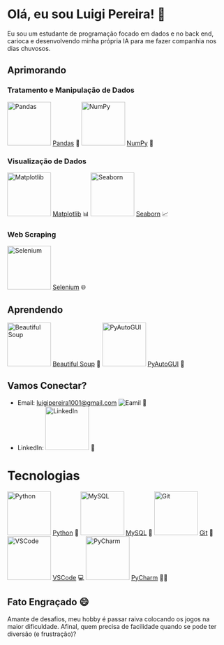 # Olá, eu sou Luigi Pereira! 👋

Eu sou um estudante de programação focado em dados e no back end, carioca e desenvolvendo minha própria IA para me fazer companhia nos dias chuvosos.

## Aprimorando

### Tratamento e Manipulação de Dados
<img src="https://www.freecodecamp.org/news/content/images/2020/07/pandas-logo.png" alt="Pandas" width="100"> [Pandas](URL_DA_DESCRICAO) 🐼
<img src="https://th.bing.com/th/id/R.bcf7b3c74d00d6ed1601f4bc7bcc015d?rik=VNlW20AbtSRV2A&pid=ImgRaw&r=0" alt="NumPy" width="100"> [NumPy](URL_DA_DESCRICAO) 🔢

### Visualização de Dados
<img src="https://matplotlib.org/3.3.2/_images/sphx_glr_logos2_003.png" alt="Matplotlib" width="100"> [Matplotlib](URL_DA_DESCRICAO) 📊
<img src="[https://th.bing.com/th/id/OIP.unEtYTdTqVeDOiHlCIyvrwAAAA?rs=1&pid=ImgDetMain](https://daxg39y63pxwu.cloudfront.net/images/blog/python-data-visualization-libraries/blobid0.png)" alt="Seaborn" width="100"> [Seaborn](URL_DA_DESCRICAO) 📈

### Web Scraping
<img src="https://th.bing.com/th/id/R.b016f79a04a1e0e43245dc1cde4cea97?rik=%2bQ%2bsBzqQmOdS2A&pid=ImgRaw&r=0" alt="Selenium" width="100"> [Selenium](URL_DA_DESCRICAO) 🌐

## Aprendendo

<img src="https://th.bing.com/th/id/R.6ad38ee7a1b939d402cf303b538b0ad3?rik=LF8UpC6c0djVNQ&pid=ImgRaw&r=0" alt="Beautiful Soup" width="100"> [Beautiful Soup](URL_DA_DESCRICAO) 🍵
<img src="https://th.bing.com/th/id/OIP.72qKznHsV0dXGT4iylDqXgHaBR?rs=1&pid=ImgDetMain" alt="PyAutoGUI" width="100"> [PyAutoGUI](URL_DA_DESCRICAO) 🤖

## Vamos Conectar?

- Email: luigipereira1001@gmail.com <img src="https://th.bing.com/th/id/R.5fde8767848afe4abe9044e4d85c4d5c?rik=gaKh6DUNAOQpnw&pid=ImgRaw&r=0" alt="Eamil" witdth="100">  📧
- LinkedIn: <img src="https://www.linkedin.com/in/luigi-pereira-389875296/) ![LinkedIn Logo](https://th.bing.com/th/id/R.9006bedee6f187b0624b0cae1241cbe4?rik=IkW95tl%2bLqwlrQ&pid=ImgRaw&r=0" alt="LinkedIn" width="100"> 🔗

# Tecnologias

<img src="https://th.bing.com/th/id/R.9d460ec0196c99cdb14cb98647305309?rik=bAgludBfo3ziGg&pid=ImgRaw&r=0" alt="Python" width="100"> [Python](URL_DA_DESCRICAO) 🐍
<img src="https://th.bing.com/th/id/R.b6eba8a871ac74329c23476c34956333?rik=HvzKZY4W2ZYtbw&pid=ImgRaw&r=0" alt="MySQL" width="100"> [MySQL](URL_DA_DESCRICAO) 🐬
<img src="https://th.bing.com/th/id/R.303846e8cf1476d5eb5e970cbb1b4b81?rik=xBaw%2fj5bd9hMPw&riu=http%3a%2f%2fcdn.onlinewebfonts.com%2fsvg%2fimg_38917.png&ehk=V9yQc9plUYBLiMRmI49y8WrYLxYfXMiCQCdScHt6pRA%3d&risl=&pid=ImgRaw&r=0" alt="Git" width="100"> [Git](URL_DA_DESCRICAO) 🔄
<img src="[https://th.bing.com/th/id/OIP.J_Cgjkq9e3b1Kt_BzLgNYAHaEH?rs=1&pid=ImgDetMain](https://th.bing.com/th/id/R.01d46d43618345a675b4348124ad403b?rik=NE%2fZLSJklPkUOA&pid=ImgRaw&r=0)" alt="VSCode" width="100"> [VSCode](URL_DA_DESCRICAO) 💻
<img src="https://th.bing.com/th/id/R.a488b409f1acc06f092f2d9fd70e9d2d?rik=JRco9d%2bm1U8x2A&pid=ImgRaw&r=0" alt="PyCharm" width="100"> [PyCharm](URL_DA_DESCRICAO) 🐍💡

## Fato Engraçado 😄

Amante de desafios, meu hobby é passar raiva colocando os jogos na maior dificuldade. Afinal, quem precisa de facilidade quando se pode ter diversão (e frustração)?
